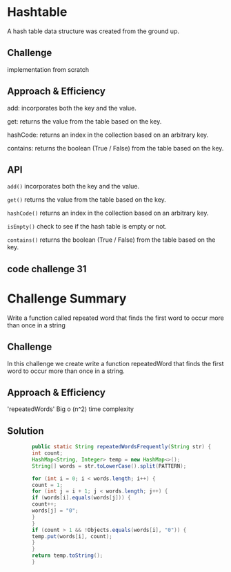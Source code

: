 # Hashtable

A hash table data structure was created from the ground up.

## Challenge

implementation from scratch

## Approach & Efficiency

add: incorporates both the key and the value.

get: returns the value from the table based on the key.

hashCode: returns an index in the collection based on an arbitrary key.

contains: returns the boolean (True / False) from the table based on the key.

## API

`add()` incorporates both the key and the value.

`get()` returns the value from the table based on the key.

`hashCode()` returns an index in the collection based on an arbitrary key.

`isEmpty()` check to see if the hash table is empty or not.

`contains()` returns the boolean (True / False) from the table based on the key.


## code challenge 31

# Challenge Summary

Write a function called repeated word that finds the first word to occur more than once in a string

## Challenge

In this challenge we create write a function repeatedWord that finds the first word to occur more than once in a string.

## Approach & Efficiency

'repeatedWords' Big o (n^2) time complexity 

## Solution

~~~java
        public static String repeatedWordsFrequently(String str) {
        int count;
        HashMap<String, Integer> temp = new HashMap<>();
        String[] words = str.toLowerCase().split(PATTERN);

        for (int i = 0; i < words.length; i++) {
        count = 1;
        for (int j = i + 1; j < words.length; j++) {
        if (words[i].equals(words[j])) {
        count++;
        words[j] = "0";
        }
        }
        if (count > 1 && !Objects.equals(words[i], "0")) {
        temp.put(words[i], count);
        }
        }
        return temp.toString();
        }
~~~